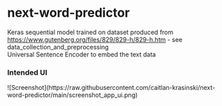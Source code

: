 <h1> next-word-predictor</h1>

Keras sequential model trained on dataset produced from https://www.gutenberg.org/files/829/829-h/829-h.htm - see data_collection_and_preprocessing
<br>
Universal Sentence Encoder to embed the text data

<h3>Intended UI </h3>
![Screenshot](https://raw.githubusercontent.com/caitlan-krasinski/next-word-predictor/main/screenshot_app_ui.png)

